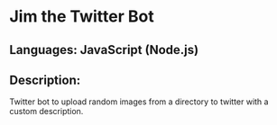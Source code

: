 # Jim the Twitter Bot

## Languages: JavaScript (Node.js)

## Description:
Twitter bot to upload random images from a directory to twitter with a custom description.
